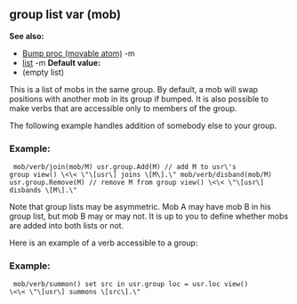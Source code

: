 ## group list var (mob)
**See also:**
*   [Bump proc (movable atom)](/ref/atom/movable/proc/Bump.md) -m
*   [list](/ref/list.md) -m<!-- -->
**Default value:**
*   (empty list)


This is a list of mobs in the same group. By default, a mob
will swap positions with another mob in its group if bumped. It is also
possible to make verbs that are accessible only to members of the group.


The following example handles addition of somebody else to your
group.
### Example:

```
 mob/verb/join(mob/M) usr.group.Add(M) // add M to usr\'s
group view() \<\< \"\[usr\] joins \[M\].\" mob/verb/disband(mob/M)
usr.group.Remove(M) // remove M from group view() \<\< \"\[usr\]
disbands \[M\].\" 
```
 

Note that group lists may be
asymmetric. Mob A may have mob B in his group list, but mob B may or may
not. It is up to you to define whether mobs are added into both lists or
not. 

Here is an example of a verb accessible to a group:
### Example:

```
 mob/verb/summon() set src in usr.group loc = usr.loc view()
\<\< \"\[usr\] summons \[src\].\" 
```
